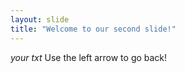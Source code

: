 ```yaml
---
layout: slide
title: "Welcome to our second slide!"
---
```

_your txt_
Use the left arrow to go back!
